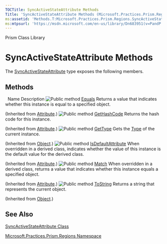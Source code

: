 ```yaml
---
TOCTitle: SyncActiveStateAttribute Methods
Title: 'SyncActiveStateAttribute Methods (Microsoft.Practices.Prism.Regions)'
ms:assetid: 'Methods.T:Microsoft.Practices.Prism.Regions.SyncActiveStateAttribute'
ms:mtpsurl: 'https://msdn.microsoft.com/en-us/library/Dn683951(v=PandP.50)'
---
```


Prism Class Library

# SyncActiveStateAttribute Methods

The [SyncActiveStateAttribute](https://msdn.microsoft.com/en-us/library/microsoft.practices.prism.regions.syncactivestateattribute(v=pandp.50)) type exposes the following members.

## Methods

<span id="methodTableToggle"></span>
 
Name
Description
![](https://msdn.microsoft.com/en-us/Dn683951.pubmethod(en-us,PandP.50).gif "Public method")
[Equals](http://msdn2.microsoft.com/en-us/library/09ds241w)
Returns a value that indicates whether this instance is equal to a specified object.

(Inherited from [Attribute](http://msdn2.microsoft.com/en-us/library/e8kc3626).)
![](https://msdn.microsoft.com/en-us/Dn683951.pubmethod(en-us,PandP.50).gif "Public method")
[GetHashCode](http://msdn2.microsoft.com/en-us/library/365e1bxs)
Returns the hash code for this instance.

(Inherited from [Attribute](http://msdn2.microsoft.com/en-us/library/e8kc3626).)
![](https://msdn.microsoft.com/en-us/Dn683951.pubmethod(en-us,PandP.50).gif "Public method")
[GetType](http://msdn2.microsoft.com/en-us/library/dfwy45w9)
Gets the [Type](http://msdn2.microsoft.com/en-us/library/42892f65) of the current instance.

(Inherited from [Object](http://msdn2.microsoft.com/en-us/library/e5kfa45b).)
![](https://msdn.microsoft.com/en-us/Dn683951.pubmethod(en-us,PandP.50).gif "Public method")
[IsDefaultAttribute](http://msdn2.microsoft.com/en-us/library/tbkb5x6t)
When overridden in a derived class, indicates whether the value of this instance is the default value for the derived class.

(Inherited from [Attribute](http://msdn2.microsoft.com/en-us/library/e8kc3626).)
![](https://msdn.microsoft.com/en-us/Dn683951.pubmethod(en-us,PandP.50).gif "Public method")
[Match](http://msdn2.microsoft.com/en-us/library/wy7chz44)
When overridden in a derived class, returns a value that indicates whether this instance equals a specified object.

(Inherited from [Attribute](http://msdn2.microsoft.com/en-us/library/e8kc3626).)
![](https://msdn.microsoft.com/en-us/Dn683951.pubmethod(en-us,PandP.50).gif "Public method")
[ToString](http://msdn2.microsoft.com/en-us/library/7bxwbwt2)
Returns a string that represents the current object.

(Inherited from [Object](http://msdn2.microsoft.com/en-us/library/e5kfa45b).)

## See Also


[SyncActiveStateAttribute Class](https://msdn.microsoft.com/en-us/library/microsoft.practices.prism.regions.syncactivestateattribute(v=pandp.50))

[Microsoft.Practices.Prism.Regions Namespace](https://msdn.microsoft.com/en-us/library/microsoft.practices.prism.regions(v=pandp.50))
